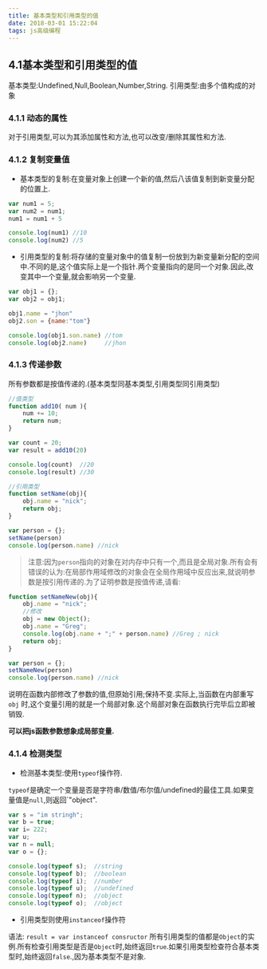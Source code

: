 ```yaml
---
title: 基本类型和引用类型的值
date: 2018-03-01 15:22:04
tags: js高级编程
---
```



## 4.1基本类型和引用类型的值

基本类型:Undefined,Null,Boolean,Number,String.
引用类型:由多个值构成的对象

<!-- more -->

### 4.1.1 动态的属性

对于引用类型,可以为其添加属性和方法,也可以改变/删除其属性和方法.

### 4.1.2 复制变量值

* 基本类型的复制:在变量对象上创建一个新的值,然后八该值复制到新变量分配的位置上.

```js
var num1 = 5;
var num2 = num1;
num1 = num1 + 5

console.log(num1) //10
console.log(num2) //5
```

* 引用类型的复制:将存储的变量对象中的值复制一份放到为新变量新分配的空间中.不同的是,这个值实际上是一个指针.两个变量指向的是同一个对象.因此,改变其中一个变量,就会影响另一个变量.

```js
var obj1 = {};
var obj2 = obj1;

obj1.name = "jhon"
obj2.son = {name:"tom"}

console.log(obj1.son.name) //tom
console.log(obj2.name)     //jhon
```

### 4.1.3 传递参数

  所有参数都是按值传递的.(基本类型同基本类型,引用类型同引用类型)

```js
//值类型
function add10( num ){
    num += 10;
    return num;
}

var count = 20;
var result = add10(20)

console.log(count)  //20
console.log(result) //30

//引用类型
function setName(obj){
    obj.name = "nick";
    return obj;
}

var person = {};
setName(person)
console.log(person.name) //nick

```

  > 注意:因为`person`指向的对象在对内存中只有一个,而且是全局对象.所有会有错误的认为:在局部作用域修改的对象会在全局作用域中反应出来,就说明参数是按引用传递的.为了证明参数是按值传递,请看:

```js
function setNameNew(obj){
    obj.name = "nick";
    //修改
    obj = new Object();
    obj.name = "Greg";
    console.log(obj.name + ";" + person.name) //Greg ; nick
    return obj;
}

var person = {};
setNameNew(person)
console.log(person.name) //nick
```

说明在函数内部修改了参数的值,但原始引用;保持不变.实际上,当函数在内部重写 `obj`          时,这个变量引用的就是一个局部对象.这个局部对象在函数执行完毕后立即被销毁.

**可以把js函数参数想象成局部变量.**

### 4.1.4 检测类型

* 检测基本类型:使用`typeof`操作符.

`typeof`是确定一个变量是否是字符串/数值/布尔值/undefined的最佳工具.如果变量值是`null`,则返回`"object".

```js
var s = "im stringh";
var b = true;
var i= 222;
var u;
var n = null;
var o = {};

console.log(typeof s);  //string
console.log(typeof b);  //boolean
console.log(typeof i);  //number
console.log(typeof u);  //undefined
console.log(typeof n);  //object
console.log(typeof o);  //object
```

* 引用类型则使用`instanceof`操作符

语法: `result = var instanceof consructor`
所有引用类型的值都是`Object`的实例.所有检查引用类型是否是`Object`时,始终返回`true`.如果引用类型检查符合基本类型时,始终返回`false`.,因为基本类型不是对象.
